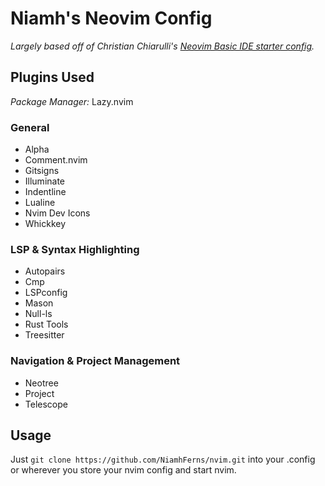 # Niamh's Neovim Config
*Largely based off of Christian Chiarulli's [Neovim Basic IDE starter config](https://github.com/LunarVim/nvim-basic-ide).*

## Plugins Used
*Package Manager:* Lazy.nvim

### General
- Alpha
- Comment.nvim
- Gitsigns
- Illuminate
- Indentline
- Lualine
- Nvim Dev Icons
- Whickkey

### LSP & Syntax Highlighting
- Autopairs
- Cmp
- LSPconfig
- Mason
- Null-ls
- Rust Tools
- Treesitter

### Navigation & Project Management
- Neotree
- Project
- Telescope

## Usage
Just `git clone https://github.com/NiamhFerns/nvim.git` into your .config or wherever you store your nvim config and start nvim.
